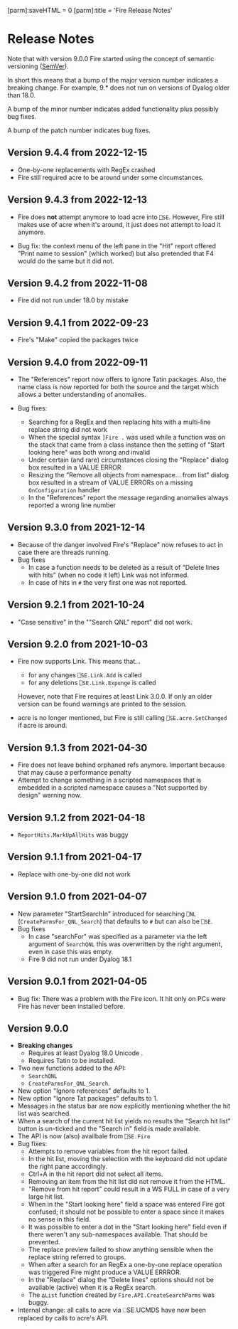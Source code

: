 [parm]:saveHTML = 0
[parm]:title    = 'Fire Release Notes'



# Release Notes 

Note that with version 9.0.0 Fire started using the concept of semantic versioning ([SemVer](https://semver.org "Link to the document that introduced SemVer")).

In short this means that a bump of the major version number indicates a breaking change. For example, 9.* does not run on versions of Dyalog older than 18.0.

A bump of the minor number indicates added functionality plus possibly bug fixes.

A bump of the patch number indicates bug fixes.

## Version 9.4.4 from 2022-12-15

* One-by-one replacements with RegEx crashed
* Fire still required acre to be around under some circumstances.

## Version 9.4.3 from 2022-12-13

* Fire does **not** attempt anymore to load acre into `⎕SE`. However, Fire still makes use of acre when it's around, it just does not attempt to load it anymore.

* Bug fix: the context menu of the left pane in the "Hit" report offered "Print name to session" (which worked) but also pretended that F4 would do the same but it did not.

## Version 9.4.2 from 2022-11-08

* Fire did not run under 18.0 by mistake

## Version 9.4.1 from 2022-09-23

* Fire's "Make" copied the packages twice

## Version 9.4.0 from 2022-09-11

* The "References" report now offers to ignore Tatin packages. Also, the name class is now reported for both the source and the target which allows a better understanding of anomalies.

* Bug fixes:
  * Searching for a RegEx and then replacing hits with a multi-line replace string did not work
  * When the special syntax `]Fire .` was used while a function was on the stack that came from a class instance
    then the setting of "Start looking here" was both wrong and invalid
  * Under certain (and rare) circumstances closing the "Replace" dialog box resulted in a VALUE ERROR
  * Resizing the "Remove all objects from namespace... from list" dialog box resulted in a stream of VALUE ERRORs 
    on a missing `OnConfiguration` handler
  * In the "References" report the message regarding anomalies always reported a wrong line number

## Version 9.3.0 from 2021-12-14

* Because of the danger involved Fire's "Replace" now refuses to act in case there are threads running.
* Bug fixes
  * In case a function needs to be deleted as a result of "Delete lines with hits" (when no code it left) Link was not informed.
  * In case of hits in `#` the very first one was not reported.

## Version 9.2.1 from 2021-10-24

* "Case sensitive" in the ""Search QNL" report" did not work.

## Version 9.2.0 from 2021-10-03

* Fire now supports Link. This means that...
  * for any changes `⎕SE.Link.Add` is called
  * for any deletions `⎕SE.Link.Expunge` is called

  However, note that Fire requires at least Link 3.0.0. If only an older version can be found warnings are printed to the session.

* acre is no longer mentioned, but Fire is still calling `⎕SE.acre.SetChanged` if acre is around. 

## Version 9.1.3 from 2021-04-30

* Fire does not leave behind orphaned refs anymore. Important because that may cause a performance penalty
* Attempt to change something in a scripted namespaces that is embedded in a scripted namespace causes a "Not supported by design" warning now.

## Version 9.1.2 from 2021-04-18

* `ReportHits.MarkUpAllHits` was buggy


## Version 9.1.1 from 2021-04-17

* Replace with one-by-one did not work

## Version 9.1.0 from 2021-04-07

* New parameter "StartSearchIn" introduced for searching `⎕NL` (`CreateParmsFor_QNL_Search`) that defaults to `#` but
  can also be `⎕SE`.
* Bug fixes
  * In case "searchFor" was specified as a parameter via the left argument of `SearchQNL` this was overwritten 
    by the right argument, even in case this was empty.
  * Fire 9 did not run under Dyalog 18.1

## Version 9.0.1 from 2021-04-05

* Bug fix: There was a problem with the Fire icon. It hit only on PCs were Fire has never been installed before.

## Version 9.0.0

* **Breaking changes**
  * Requires at least Dyalog 18.0 Unicode .
  * Requires Tatin to be installed.
* Two new functions added to the API: 
  * `SearchQNL` 
  * `CreateParmsFor_QNL_Search`.
* New option "Ignore references" defaults to 1.
* New option "Ignore Tat packages" defaults to 1.
* Messages in the status bar are now explicitly mentioning whether the hit list was searched.
* When a search of the current hit list yields no results the "Search hit list" button is un-ticked and the
  "Search in" field is made available.
* The API is now (also) availbale from `⎕SE.Fire`
* Bug fixes:
  * Attempts to remove variables from the hit report failed.
  * In the hit list, moving the selection with the keyboard did not update the right pane accordingly.
  * Ctrl+A in the hit report did not select all items.
  * Removing an item from the hit list did not remove it from the HTML.
  * "Remove from hit report" could result in a WS FULL in case of a very large hit list.
  * When in the "Start looking here" field a space was entered Fire got confused; it should not be possible to 
    enter a space since it makes no sense in this field.
  * It was possible to enter a dot in the "Start looking here" field even if there weren't any sub-namespaces
    available. That should be prevented.
  * The replace preview failed to show anything sensible when the replace string referred to groups.
  * When after a search for an RegEx a one-by-one replace operation was triggered Fire might produce a VALUE ERRROR.
  * In the "Replace" dialog the "Delete lines" options should not be available (active) when it is a RegEx search.
  * The `∆List` function created by `Fire.API.CreateSearchParms` was buggy.
* Internal change: all calls to acre via ⎕SE.UCMDS have now been replaced by calls to acre's API.